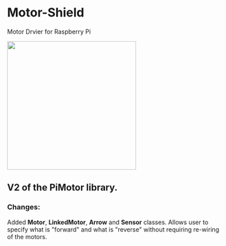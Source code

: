 # Motor-Shield

Motor Drvier for Raspberry Pi

<img src="https://cdn.shopify.com/s/files/1/1217/2104/products/motor_shield_a_720_660_1024x1024.png?v=1528533987" width="300">

## V2 of the PiMotor library.

### Changes:

Added __Motor__, __LinkedMotor__, __Arrow__ and __Sensor__ classes. Allows user to specify what is "forward" and what is "reverse" without requiring re-wiring of the motors.
